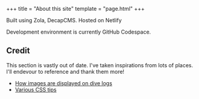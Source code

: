 +++
title = "About this site"
template = "page.html"
+++

Built using Zola, DecapCMS. Hosted on Netlify

Development environment is currently GitHub Codespace.

## Credit

This section is vastly out of date. I've taken inspirations from lots of places. I'll endevour to reference and thank them more!

- [How images are displayed on dive logs](https://12daysofweb.dev/2021/image-display-elements/)
- [Various CSS tips](https://moderncss.dev/)
